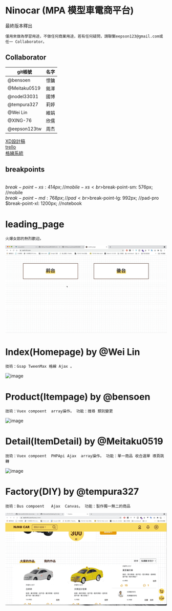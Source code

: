 # Ninocar (MPA 模型車電商平台)
最終版本釋出
```
僅用來做為學習用途，不做任何商業用途，若有任何疑問，請聯繫eepson123@gmail.com或任一 Collaborator。
```
## Collaborator
|git帳號|名字|
|---|---|
|@bensoen    |憬鏞
|@Meitaku0519 |銘澤
|@nodel33031  |國博
|@tempura327  |莉婷
|@Wei Lin     |維娟
|@XING-76     |欣儒
|@eepson123tw |周杰

[XD設計稿](https://xd.adobe.com/view/225223e6-bc6e-42a1-8491-e0772d33bc17-7701/screen/f7285d6d-3eb6-4540-80d2-dbea640de9ed/specs/)
<br>
[trello](https://trello.com/chouallen1/boards)
<br>
[格線系統](https://codepen.io/JaniceLIN/pen/RwobYvm)
<br>
## breakpoints
<br>$break-point-xs: 414px;  //mobile-xs
<br>$break-point-sm: 576px;  //mobile
<br>$break-point-md: 768px;  //pad
<br>$break-point-lg: 992px;  //pad-pro
<br>$break-point-xl: 1200px; //notebook

# leading_page
```
火爆女郎的熱烈歡迎。
```
![image](https://github.com/eepson123tw/Ninocar/blob/dev/ninocar%20enter.gif)

# Index(Homepage) by @Wei Lin
```
技術：Gsap TweenMax 格線 Ajax 。
```
![image](https://github.com/eepson123tw/Ninocar/blob/dev/index.gif)

# Product(Itempage) by @bensoen
```
技術：Vuex compoent  array操作。 功能：搜尋 類別變更
```
![image](https://github.com/eepson123tw/Ninocar/blob/dev/product.gif)

# Detail(ItemDetail) by @Meitaku0519
```
技術：Vuex compoent  PHPApi Ajax  array操作。 功能：單一商品 收合選單 導頁跳轉
```
![image](https://github.com/eepson123tw/Ninocar/blob/dev/itemDetail.gif)

# Factory(DIY) by @tempura327
```
技術：Bus compoent   Ajax  Canvas。 功能：製作獨一無二的商品
```
![image](https://github.com/eepson123tw/Ninocar/blob/dev/factory.gif)


